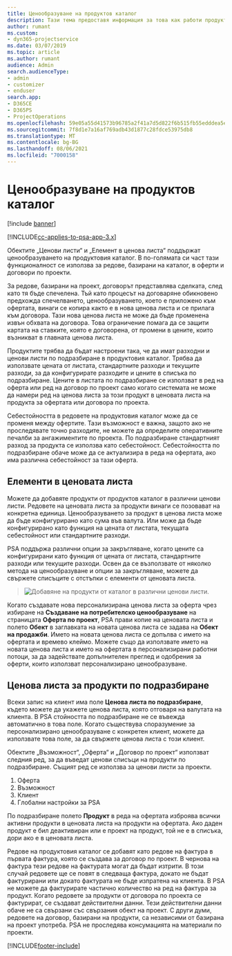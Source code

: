 ```yaml
---
title: Ценообразуване на продуктов каталог
description: Тази тема предоставя информация за това как работи продуктовият каталог в Dynamics 365 Project Service Automation (PSA).
author: rumant
ms.custom:
- dyn365-projectservice
ms.date: 03/07/2019
ms.topic: article
ms.author: rumant
audience: Admin
search.audienceType:
- admin
- customizer
- enduser
search.app:
- D365CE
- D365PS
- ProjectOperations
ms.openlocfilehash: 59e05a55d41573b96785a2f41a7d5d822f6b515fb55edddea5ef1862b7694a1b
ms.sourcegitcommit: 7f8d1e7a16af769adb43d1877c28fdce53975db8
ms.translationtype: MT
ms.contentlocale: bg-BG
ms.lasthandoff: 08/06/2021
ms.locfileid: "7000158"
---
```

# <a name="product-catalog-pricing"></a>Ценообразуване на продуктов каталог 

[!include [banner](../includes/psa-now-project-operations.md)]

[!INCLUDE[cc-applies-to-psa-app-3.x](../includes/cc-applies-to-psa-app-3x.md)]


Обектите „Ценови листи“ и „Елемент в ценова листа“ поддържат ценообразуването на продуктовия каталог. В по-голямата си част тази функционалност се използва за редове, базирани на каталог, в оферти и договори по проекти.

За редове, базирани на проект, договорът представлява сделката, след като тя бъде спечелена. Тъй като процесът на договаряне обикновено предхожда спечелването, ценообразуването, което е приложено към офертата, винаги се копира както е в нова ценова листа и се прилага към договора. Тази нова ценова листа не може да бъде променена извън обхвата на договора. Това ограничение помага да се защити картата на ставките, която е договорена, от промени в цените, които възникват в главната ценова листа.

Продуктите трябва да бъдат настроени така, че да имат разходни и ценови листи по подразбиране в продуктовия каталог. Трябва да използвате цената от листата, стандартните разходи и текущите разходи, за да конфигурирате разходите и цените в списъка по подразбиране. Цените в листата по подразбиране се използват в ред на оферта или ред на договор по проект само когато системата не може да намери ред на ценова листа за този продукт в ценовата листа на продукта за офертата или договора по проекта.

Себестойността в редовете на продуктовия каталог може да се променя между офертите. Тази възможност е важна, защото ако не проследявате точно разходите, не можете да определите оперативните печалби за ангажиментите по проекта. По подразбиране стандартният разход за продукта се използва като себестойност. Себестойността по подразбиране обаче може да се актуализира в реда на офертата, ако има различна себестойност за тази оферта.

## <a name="price-list-items"></a>Елементи в ценовата листа

Можете да добавяте продукти от продуктов каталог в различни ценови листи. Редовете на ценовата листа за продукти винаги се позовават на конкретна единица. Ценообразуването за продукт в ценова листа може да бъде конфигурирано като сума във валута. Или може да бъде конфигурирано като функция на цената от листата, текущата себестойност или стандартните разходи.

PSA поддържа различни опции за закръгляване, когато цените са конфигурирани като функция от цената от листата, стандартните разходи или текущите разходи. Освен да се възползвате от няколко метода на ценообразуване и опции за закръгляване, можете да свържете списъците с отстъпки с елементи от ценовата листа. 

> ![Добавяне на продукти от каталог в различни ценови листи.](media/basic-guide-16.png)

Когато създавате нова персонализирана ценова листа за оферта чрез избиране на **Създаване на потребителско ценообразуване** на страницата **Оферта по проект**, PSA прави копие на ценовата листа и полето **Обект** в заглавката на новата ценова листа се задава на **Обект на продажби**. Името на новата ценова листа се допълва с името на офертата и времево клеймо. Можете също да използвате името на новата ценова листа и името на офертата в персонализирани работни потоци, за да задействате допълнителен преглед и одобрения за оферти, които използват персонализирано ценообразуване.

 
## <a name="default-product-price-list"></a>Ценова листа за продукти по подразбиране
Всеки запис на клиент има поле **Ценова листа по подразбиране**, където можете да укажете ценова листа, която отговаря на валутата на клиента. В PSA стойността по подразбиране не се въвежда автоматично в това поле. Когато съществува споразумение за персонализирано ценообразуване с конкретен клиент, можете да използвате това поле, за да свържете ценова листа с този клиент.

Обектите „Възможност“, „Оферта“ и „Договор по проект“ използват следния ред, за да въведат ценови списъци на продукти по подразбиране. Същият ред се използва за ценови листи за проекти.

1.  Оферта
2.  Възможност
3.  Клиент
4.  Глобални настройки за PSA

По подразбиране полето **Продукт** в реда на офертата изброява всички активни продукти в ценовата листа на продукти на офертата. Ако даден продукт е бил деактивиран или е проект на продукт, той не е в списъка, дори ако е в ценовата листа. 

Редове на продуктовия каталог се добавят като редове на фактура в първата фактура, която се създава за договор по проект. В чернова на фактура тези редове на фактурата могат да бъдат изтрити. В този случай редовете ще се повят в следваща фактура, докато не бъдат фактурирани или докато фактурата не бъде изпратена на клиента. В PSA не можете да фактурирате частично количество на ред на фактура за продукт. Когато редовете за продукти от договора по проекта се фактурират, се създават действителни данни. Тези действителни данни обаче не са свързани със свързания обект на проект. С други думи, редовете на договор, базирани на продукти, са независими от базирана на проект употреба. PSA не проследява консумацията на материали по проекти.


[!INCLUDE[footer-include](../includes/footer-banner.md)]
